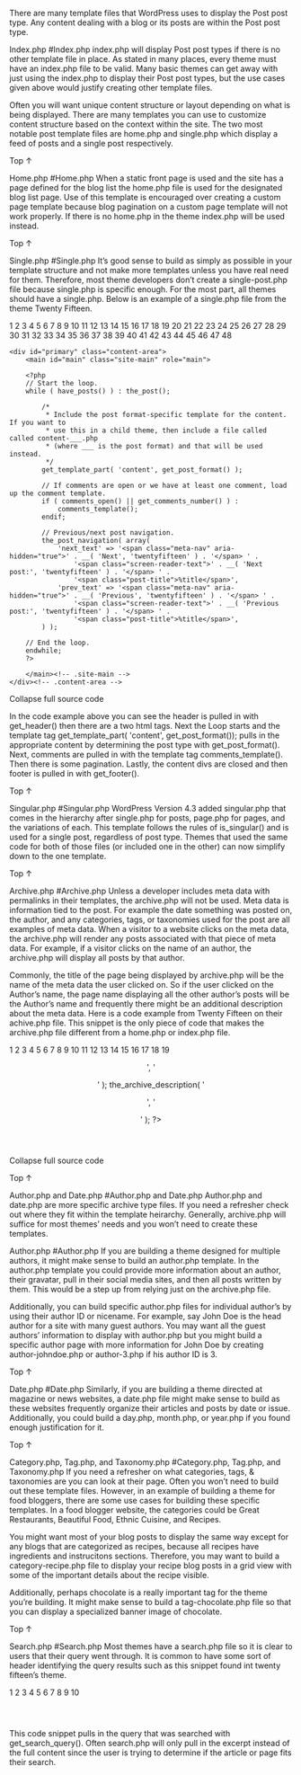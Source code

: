 There are many template files that WordPress uses to display the Post post type. Any content dealing with a blog or its posts are within the Post post type.

Index.php #Index.php
index.php will display Post post types if there is no other template file in place. As stated in many places, every theme must have an index.php file to be valid. Many basic themes can get away with just using the index.php to display their Post post types, but the use cases given above would justify creating other template files.

Often you will want unique content structure or layout depending on what is being displayed. There are many templates you can use to customize content structure based on the context within the site. The two most notable post template files are home.php and single.php which display a feed of posts and a single post respectively.

Top ↑

Home.php #Home.php
When a static front page is used and the site has a page defined for the blog list the home.php file is used for the designated blog list page. Use of this template is encouraged over creating a custom page template because blog pagination on a custom page template will not work properly. If there is no home.php in the theme index.php will be used instead.

Top ↑

Single.php #Single.php
It’s good sense to build as simply as possible in your template structure and not make more templates unless you have real need for them. Therefore, most theme developers don’t create a single-post.php file because single.php is specific enough. For the most part, all themes should have a single.php. Below is an example of a single.php file from the theme Twenty Fifteen.

1
2
3
4
5
6
7
8
9
10
11
12
13
14
15
16
17
18
19
20
21
22
23
24
25
26
27
28
29
30
31
32
33
34
35
36
37
38
39
40
41
42
43
44
45
46
47
48
<?php
/**
 * The template for displaying all single posts and attachments
 *
 * @package WordPress
 * @subpackage Twenty_Fifteen
 * @since Twenty Fifteen 1.0
 */
 
get_header(); ?>
 
    <div id="primary" class="content-area">
        <main id="main" class="site-main" role="main">
 
        <?php
        // Start the loop.
        while ( have_posts() ) : the_post();
 
            /*
             * Include the post format-specific template for the content. If you want to
             * use this in a child theme, then include a file called called content-___.php
             * (where ___ is the post format) and that will be used instead.
             */
            get_template_part( 'content', get_post_format() );
 
            // If comments are open or we have at least one comment, load up the comment template.
            if ( comments_open() || get_comments_number() ) :
                comments_template();
            endif;
 
            // Previous/next post navigation.
            the_post_navigation( array(
                'next_text' => '<span class="meta-nav" aria-hidden="true">' . __( 'Next', 'twentyfifteen' ) . '</span> ' .
                    '<span class="screen-reader-text">' . __( 'Next post:', 'twentyfifteen' ) . '</span> ' .
                    '<span class="post-title">%title</span>',
                'prev_text' => '<span class="meta-nav" aria-hidden="true">' . __( 'Previous', 'twentyfifteen' ) . '</span> ' .
                    '<span class="screen-reader-text">' . __( 'Previous post:', 'twentyfifteen' ) . '</span> ' .
                    '<span class="post-title">%title</span>',
            ) );
 
        // End the loop.
        endwhile;
        ?>
 
        </main><!-- .site-main -->
    </div><!-- .content-area -->
 
<?php get_footer(); ?>
Collapse full source code

In the code example above you can see the header is pulled in with get_header() then there are a two html tags. Next the Loop starts and the template tag get_template_part( 'content', get_post_format()); pulls in the appropriate content by determining the post type with get_post_format(). Next, comments are pulled in with the template tag comments_template(). Then there is some pagination. Lastly, the content divs are closed and then footer is pulled in with get_footer().

Top ↑

Singular.php #Singular.php
WordPress Version 4.3 added singular.php that comes in the hierarchy after single.php for posts, page.php for pages, and the variations of each. This template follows the rules of is_singular() and is used for a single post, regardless of post type. Themes that used the same code for both of those files (or included one in the other) can now simplify down to the one template.

Top ↑

Archive.php #Archive.php
Unless a developer includes meta data with permalinks in their templates, the archive.php will not be used. Meta data is information tied to the post. For example the date something was posted on, the author, and any categories, tags, or taxonomies used for the post are all examples of meta data. When a visitor to a website clicks on the meta data, the archive.php will render any posts associated with that piece of meta data. For example, if a visitor clicks on the name of an author, the archive.php will display all posts by that author.

Commonly, the title of the page being displayed by archive.php will be the name of the meta data the user clicked on. So if the user clicked on the Author’s name, the page name displaying all the other author’s posts will be the Author’s name and frequently there might be an additional description about the meta data. Here is a code example from Twenty Fifteen on their achive.php file. This snippet is the only piece of code that makes the archive.php file different from a home.php or index.php file.

1
2
3
4
5
6
7
8
9
10
11
12
13
14
15
16
17
18
19
<header class="page-header">
    <?php
        the_archive_title( '
 
<h1 class="page-title">', '</h1>
 
 
' );
        the_archive_description( '
 
<div class="taxonomy-description">', '</div>
 
 
' );
    ?>
</header>
 
 
<!-- .page-header -->
Collapse full source code

Top ↑

Author.php and Date.php #Author.php and Date.php
Author.php and date.php are more specific archive type files. If you need a refresher check out where they fit within the template heirarchy. Generally, archive.php will suffice for most themes’ needs and you won’t need to create these templates.

Author.php #Author.php
If you are building a theme designed for multiple authors, it might make sense to build an author.php template. In the author.php template you could provide more information about an author, their gravatar, pull in their social media sites, and then all posts written by them. This would be a step up from relying just on the archive.php file.

Additionally, you can build specific author.php files for individual author’s by using their author ID or nicename. For example, say John Doe is the head author for a site with many guest authors. You may want all the guest authors’ information to display with author.php but you might build a specific author page with more information for John Doe by creating author-johndoe.php or author-3.php if his author ID is 3.

Top ↑

Date.php #Date.php
Similarly, if you are building a theme directed at magazine or news websites, a date.php file might make sense to build as these websites frequently organize their articles and posts by date or issue. Additionally, you could build a day.php, month.php, or year.php if you found enough justification for it.

Top ↑

Category.php, Tag.php, and Taxonomy.php #Category.php, Tag.php, and Taxonomy.php
If you need a refresher on what categories, tags, & taxonomies are you can look at their page. Often you won’t need to build out these template files. However, in an example of building a theme for food bloggers, there are some use cases for building these specific templates. In a food blogger website, the categories could be Great Restaurants, Beautiful Food, Ethnic Cuisine, and Recipes.

You might want most of your blog posts to display the same way except for any blogs that are categorized as recipes, because all recipes have ingredients and instrucitons sections. Therefore, you may want to build a category-recipe.php file to display your recipe blog posts in a grid view with some of the important details about the recipe visible.

Additionally, perhaps chocolate is a really important tag for the theme you’re building. It might make sense to build a tag-chocolate.php file so that you can display a specialized banner image of chocolate.

Top ↑

Search.php #Search.php
Most themes have a search.php file so it is clear to users that their query went through. It is common to have some sort of header identifying the query results such as this snippet found int twenty fifteen’s theme.

1
2
3
4
5
6
7
8
9
10
<header class="page-header">
 
 
<h1 class="page-title"><?php printf( __( 'Search Results for: %s', 'twentyfifteen' ), get_search_query() ); ?></h1>
 
 
</header>
 
 
<!-- .page-header -->
This code snippet pulls in the query that was searched with get_search_query(). Often search.php will only pull in the excerpt instead of the full content since the user is trying to determine if the article or page fits their search.

 
